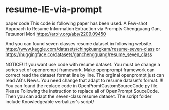 # resume-IE-via-prompt
paper code
This code is following paper has been used.
A Few-shot Approach to Resume Information Extraction via Prompts
Chengguang Gan, Tatsunori Mori
https://arxiv.org/abs/2209.09450

And you can found seven classes resume dataset in following website.
https://www.kaggle.com/datasets/chingkuangkam/resume-seven-class or 
https://huggingface.co/datasets/ganchengguang/resume_seven_class

NOTICE! If you want use code with resume dataset. You must be change a series set of openprompt framework. Make openprompt framework can correct read the dataset format line by line. The orginal openprompt just can read AG's News. You need change that adapt to resume dataset's format.
!!!     You can found the replace code in OpenPromtCustomSourceCode.py file. Please Following the instruction to replace all of OpenPrompt SouceCode. Then you can adapt the seven-class resume dataset.
The script folder include Knowledgeable verbalizer's script/
